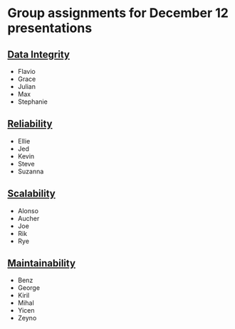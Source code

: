 # Group assignments for December 12 presentations

## [Data Integrity](https://docs.google.com/presentation/d/1_z8MVBdAhBURb2PTbV6xc3n626Cfti4VY4QujfWUR2Y/edit?usp=sharing)
* Flavio  
* Grace  
* Julian  
* Max  
* Stephanie  

## [Reliability](https://github.com/visualizedata/data-structures/blob/master/assignments/docs/reliability.pptx)
* Ellie  
* Jed  
* Kevin  
* Steve  
* Suzanna  

## [Scalability](https://docs.google.com/presentation/d/1pJNtAW3Q-8TFe3mORgzhPHagtePx90kagO1m199MNSM/edit?usp=sharing)
* Alonso  
* Aucher  
* Joe  
* Rik  
* Rye  

## [Maintainability](https://docs.google.com/a/newschool.edu/presentation/d/1ieC24rd5JpSz7rM1K-9XRGr0NRYB3-1KqYseGtbNATY/edit?usp=sharing)
* Benz  
* George  
* Kiril  
* Mihal  
* Yicen  
* Zeyno  
